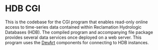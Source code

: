 # HDB CGI
This is the codebase for the CGI program that enables read-only online access to time-series data contained within Reclamation Hydrologic Databases (HDB). The compiled program and accompanying file package provides several data services once deployed on a web server. This program uses the [DevArt](https://www.devart.com/) components for connecting to HDB instances.
